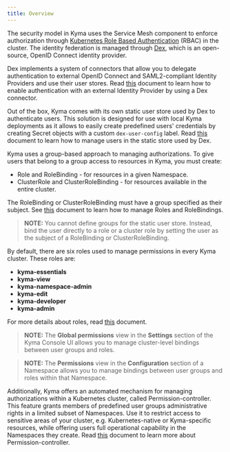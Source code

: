 ```yaml
---
title: Overview
---
```


The security model in Kyma uses the Service Mesh component to enforce authorization through [Kubernetes Role Based Authentication](https://kubernetes.io/docs/reference/access-authn-authz/rbac/) (RBAC) in the cluster. The identity federation is managed through [Dex](https://github.com/dexidp/dex), which is an open-source, OpenID Connect identity provider.

Dex implements a system of connectors that allow you to delegate authentication to external OpenID Connect and SAML2-compliant Identity Providers and use their user stores. Read [this](#details-add-an-identity-provider-to-dex) document to learn how to enable authentication with an external Identity Provider by using a Dex connector.

Out of the box, Kyma comes with its own static user store used by Dex to authenticate users. This solution is designed for use with local Kyma deployments as it allows to easily create predefined users' credentials by creating Secret objects with a custom `dex-user-config` label.
Read [this](#tutorials-manage-static-users-in-dex) document to learn how to manage users in the static store used by Dex.

Kyma uses a group-based approach to managing authorizations.
To give users that belong to a group access to resources in Kyma, you must create:

- Role and RoleBinding - for resources in a given Namespace.
- ClusterRole and ClusterRoleBinding - for resources available in the entire cluster.

The RoleBinding or ClusterRoleBinding must have a group specified as their subject.
See [this](https://kubernetes.io/docs/reference/access-authn-authz/rbac/) document to learn how to manage Roles and RoleBindings.

>**NOTE:** You cannot define groups for the static user store. Instead, bind the user directly to a role or a cluster role by setting the user as the subject of a RoleBinding or ClusterRoleBinding.

By default, there are six roles used to manage permissions in every Kyma cluster. These roles are:
  - **kyma-essentials**
  - **kyma-view**
  - **kyma-namespace-admin**
  - **kyma-edit**
  - **kyma-developer**
  - **kyma-admin**

For more details about roles, read [this](#details-roles-in-kyma) document.

>**NOTE:** The **Global permissions** view in the **Settings** section of the Kyma Console UI allows you to manage cluster-level bindings between user groups and roles.

>**NOTE:** The **Permissions** view in the **Configuration** section of a Namespace allows you to manage bindings between user groups and roles within that Namespace.

Additionally, Kyma offers an automated mechanism for managing authorizations within a Kubernetes cluster, called Permission-controller. This feature grants members of predefined user groups administrative rights in a limited subset of Namespaces. Use it to restrict access to sensitive areas of your cluster, e.g. Kubernetes-native or Kyma-specific resources, while offering users full operational capability in the Namespaces they create. Read [this](#details-permission-controller) document to learn more about Permission-controller.